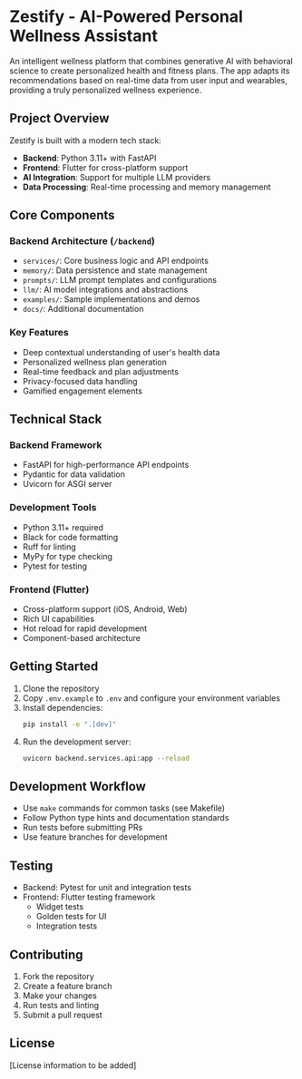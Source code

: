 # Zestify - AI-Powered Personal Wellness Assistant

An intelligent wellness platform that combines generative AI with behavioral science to create personalized health and fitness plans. The app adapts its recommendations based on real-time data from user input and wearables, providing a truly personalized wellness experience.

## Project Overview

Zestify is built with a modern tech stack:
- **Backend**: Python 3.11+ with FastAPI
- **Frontend**: Flutter for cross-platform support
- **AI Integration**: Support for multiple LLM providers
- **Data Processing**: Real-time processing and memory management

## Core Components

### Backend Architecture (`/backend`)
- `services/`: Core business logic and API endpoints
- `memory/`: Data persistence and state management
- `prompts/`: LLM prompt templates and configurations
- `llm/`: AI model integrations and abstractions
- `examples/`: Sample implementations and demos
- `docs/`: Additional documentation

### Key Features
- Deep contextual understanding of user's health data
- Personalized wellness plan generation
- Real-time feedback and plan adjustments
- Privacy-focused data handling
- Gamified engagement elements

## Technical Stack

### Backend Framework
- FastAPI for high-performance API endpoints
- Pydantic for data validation
- Uvicorn for ASGI server

### Development Tools
- Python 3.11+ required
- Black for code formatting
- Ruff for linting
- MyPy for type checking
- Pytest for testing

### Frontend (Flutter)
- Cross-platform support (iOS, Android, Web)
- Rich UI capabilities
- Hot reload for rapid development
- Component-based architecture

## Getting Started

1. Clone the repository
2. Copy `.env.example` to `.env` and configure your environment variables
3. Install dependencies:
   ```bash
   pip install -e ".[dev]"
   ```
4. Run the development server:
   ```bash
   uvicorn backend.services.api:app --reload
   ```

## Development Workflow

- Use `make` commands for common tasks (see Makefile)
- Follow Python type hints and documentation standards
- Run tests before submitting PRs
- Use feature branches for development

## Testing

- Backend: Pytest for unit and integration tests
- Frontend: Flutter testing framework
  - Widget tests
  - Golden tests for UI
  - Integration tests

## Contributing

1. Fork the repository
2. Create a feature branch
3. Make your changes
4. Run tests and linting
5. Submit a pull request

## License

[License information to be added]
